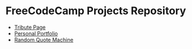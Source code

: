 # FreeCodeCamp Projects Repository

- [Tribute Page](http://tribute-leon.surge.sh/)
- [Personal Portfolio](http://portfolio-leon.surge.sh/)
- [Random Quote Machine](http://randomquote-leon.surge.sh)
